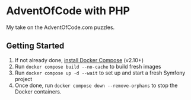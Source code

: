 # AdventOfCode with PHP

My take on the AdventOfCode.com puzzles.

## Getting Started

1. If not already done, [install Docker Compose](https://docs.docker.com/compose/install/) (v2.10+)
2. Run `docker compose build --no-cache` to build fresh images
3. Run `docker compose up -d --wait` to set up and start a fresh Symfony project
4. Once done, run `docker compose down --remove-orphans` to stop the Docker containers.
